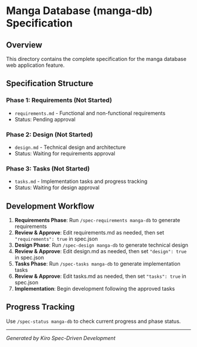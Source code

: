 # Manga Database (manga-db) Specification

## Overview
This directory contains the complete specification for the manga database web application feature.

## Specification Structure

### Phase 1: Requirements (Not Started)
- `requirements.md` - Functional and non-functional requirements
- Status: Pending approval

### Phase 2: Design (Not Started) 
- `design.md` - Technical design and architecture
- Status: Waiting for requirements approval

### Phase 3: Tasks (Not Started)
- `tasks.md` - Implementation tasks and progress tracking
- Status: Waiting for design approval

## Development Workflow

1. **Requirements Phase**: Run `/spec-requirements manga-db` to generate requirements
2. **Review & Approve**: Edit requirements.md as needed, then set `"requirements": true` in spec.json
3. **Design Phase**: Run `/spec-design manga-db` to generate technical design
4. **Review & Approve**: Edit design.md as needed, then set `"design": true` in spec.json
5. **Tasks Phase**: Run `/spec-tasks manga-db` to generate implementation tasks
6. **Review & Approve**: Edit tasks.md as needed, then set `"tasks": true` in spec.json
7. **Implementation**: Begin development following the approved tasks

## Progress Tracking
Use `/spec-status manga-db` to check current progress and phase status.

---
*Generated by Kiro Spec-Driven Development*